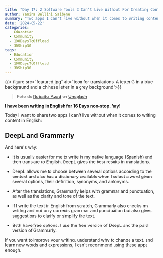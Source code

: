 ```yaml
---
title: "Day 17: 2 Software Tools I Can’t Live Without For Creating Content in English"
author: Yanina Bellini Saibene
summary: "Two apps I can't live without when it comes to writing content in English."
date: '2024-05-22'
categories:
  - Education
  - Community
  - 100DaysToOffload
  - 30Ship30
tags:
  - Education
  - Community
  - 100DaysToOffload
  - 30Ship30
---
```


{{< figure src="featured.jpg" alt="Icon for translations. A letter G in a blue backgraund and a chinese letter in a grey background">}}

> Foto de <a href="https://unsplash.com/es/@rubaitulazad?utm_content=creditCopyText&utm_medium=referral&utm_source=unsplash">Rubaitul Azad</a> en <a href="https://unsplash.com/es/fotos/icono-qqV7i39Ekj0?utm_content=creditCopyText&utm_medium=referral&utm_source=unsplash">Unsplash</a>
  

**I have been writing in English for 16 Days non-stop. Yay!**

Today I want to share two apps I can't live without when it comes to writing content in English:

## DeepL and Grammarly

And here's why:

* It is usually easier for me to write in my native language (Spanish) and then translate to English. DeepL gives the best results in translations.

* DeepL allows me to choose between several options according to the context and also has a dictionary available when I select a word given several options, their definition, synonyms, and antonyms.

* After the translations, Grammarly helps with grammar and punctuation, as well as the clarity and tone of the text.

* If I write the text in English from scratch, Grammarly also checks my writing and not only corrects grammar and punctuation but also gives suggestions to clarify or simplify the text.

* Both have free options. I use the free version of DeepL and the paid version of Grammarly.

If you want to improve your writing, understand why to change a text, and learn new words and expressions, I can't recommend using these apps enough.